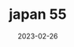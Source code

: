 ---
weight: 55
images: 
- /images/Japan/DSCF9229.jpg
title: japan 55
date: 2023-02-26
tags:
- japan
---